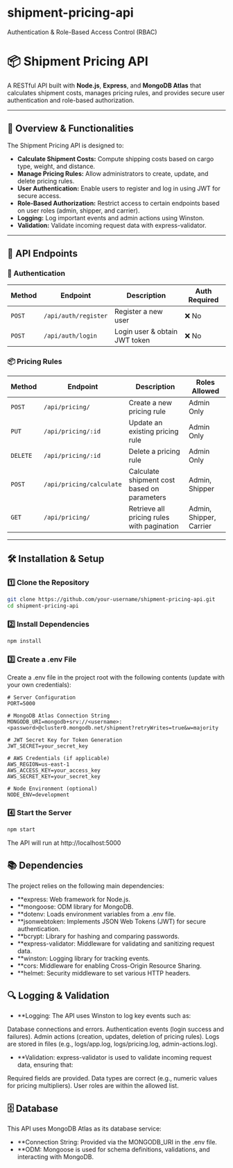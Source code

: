 # shipment-pricing-api
Authentication &amp; Role-Based Access Control (RBAC)

# 📦 Shipment Pricing API

A RESTful API built with **Node.js**, **Express**, and **MongoDB Atlas** that calculates shipment costs, manages pricing rules, and provides secure user authentication and role-based authorization.

---

## 🚀 Overview & Functionalities

The Shipment Pricing API is designed to:
- **Calculate Shipment Costs:** Compute shipping costs based on cargo type, weight, and distance.
- **Manage Pricing Rules:** Allow administrators to create, update, and delete pricing rules.
- **User Authentication:** Enable users to register and log in using JWT for secure access.
- **Role-Based Authorization:** Restrict access to certain endpoints based on user roles (admin, shipper, and carrier).
- **Logging:** Log important events and admin actions using Winston.
- **Validation:** Validate incoming request data with express-validator.

---

## 📡 API Endpoints

### 🚀 Authentication
| Method | Endpoint                   | Description                         | Auth Required |
|--------|----------------------------|-------------------------------------|---------------|
| `POST` | `/api/auth/register`       | Register a new user                 | ❌ No         |
| `POST` | `/api/auth/login`          | Login user & obtain JWT token       | ❌ No         |

### 📦 Pricing Rules
| Method | Endpoint                      | Description                                       | Roles Allowed         |
|--------|-------------------------------|---------------------------------------------------|-----------------------|
| `POST` | `/api/pricing/`               | Create a new pricing rule                         | Admin Only            |
| `PUT`  | `/api/pricing/:id`            | Update an existing pricing rule                   | Admin Only            |
| `DELETE`| `/api/pricing/:id`           | Delete a pricing rule                             | Admin Only            |
| `POST` | `/api/pricing/calculate`      | Calculate shipment cost based on parameters       | Admin, Shipper        |
| `GET`  | `/api/pricing/`               | Retrieve all pricing rules with pagination        | Admin, Shipper, Carrier|

---

## 🛠 Installation & Setup

### 1️⃣ Clone the Repository
```sh
git clone https://github.com/your-username/shipment-pricing-api.git
cd shipment-pricing-api
```

### 2️⃣ Install Dependencies
```sh
npm install
```

### 3️⃣ Create a .env File
Create a .env file in the project root with the following contents (update with your own credentials):
```env
# Server Configuration
PORT=5000

# MongoDB Atlas Connection String
MONGODB_URI=mongodb+srv://<username>:<password>@cluster0.mongodb.net/shipment?retryWrites=true&w=majority

# JWT Secret Key for Token Generation
JWT_SECRET=your_secret_key

# AWS Credentials (if applicable)
AWS_REGION=us-east-1
AWS_ACCESS_KEY=your_access_key
AWS_SECRET_KEY=your_secret_key

# Node Environment (optional)
NODE_ENV=development
```

### 4️⃣ Start the Server
```sh
npm start
```
The API will run at http://localhost:5000

## 📚 Dependencies
The project relies on the following main dependencies:

- **express: Web framework for Node.js.
- **mongoose: ODM library for MongoDB.
- **dotenv: Loads environment variables from a .env file.
- **jsonwebtoken: Implements JSON Web Tokens (JWT) for secure authentication.
- **bcrypt: Library for hashing and comparing passwords.
- **express-validator: Middleware for validating and sanitizing request data.
- **winston: Logging library for tracking events.
- **cors: Middleware for enabling Cross-Origin Resource Sharing.
- **helmet: Security middleware to set various HTTP headers.

## 🔍 Logging & Validation
- **Logging:
The API uses Winston to log key events such as:

Database connections and errors.
Authentication events (login success and failures).
Admin actions (creation, updates, deletion of pricing rules).
Logs are stored in files (e.g., logs/app.log, logs/pricing.log, admin-actions.log).
- **Validation:
express-validator is used to validate incoming request data, ensuring that:

Required fields are provided.
Data types are correct (e.g., numeric values for pricing multipliers).
User roles are within the allowed list.

## 🗄 Database
This API uses MongoDB Atlas as its database service:
- **Connection String: Provided via the MONGODB_URI in the .env file.
- **ODM: Mongoose is used for schema definitions, validations, and interacting with MongoDB.
